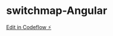 # switchmap-Angular

[Edit in Codeflow ⚡️](https://stackblitz.com/~/github.com/AshishKumar409/switchmap-Angular)